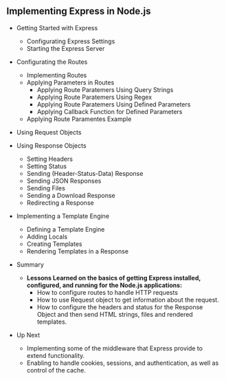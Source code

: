 ## Implementing Express in Node.js 

- Getting Started with Express
  - Configurating Express Settings
  - Starting the Express Server
	
- Configurating the Routes
  - Implementing Routes
  - Applying Parameters in Routes
    - Applying Route Paratemers Using Query Strings
    - Applying Route Paratemers Using Regex
    - Applying Route Paratemers Using Defined Parameters
    - Applying Callback Function for Defined Parameters
  - Applying Route Paramentes Example		

- Using Request Objects
	
- Using Response Objects
  - Setting Headers
  - Setting Status
  - Sending (Header-Status-Data) Response
  - Sending JSON Responses
  - Sending Files
  - Sending a Download Response
  - Redirecting a Response

- Implementing a Template Engine
  - Defining a Template Engine
  - Adding Locals
  - Creating Templates
  - Rendering Templates in a Response

- Summary
  - **Lessons Learned on the basics of getting Express installed, configured, and running for the Node.js applications:**
    - How to configure routes to handle HTTP requests
    - How to use Request object to get information about the request.
    - How to configure the headers and status for the Response Object and then send HTML strings, files and rendered templates.

- Up Next
  - Implementing some of the middleware that Express provide to extend functionality.
  - Enabling to handle cookies, sessions, and authentication, as well as control of the cache.
